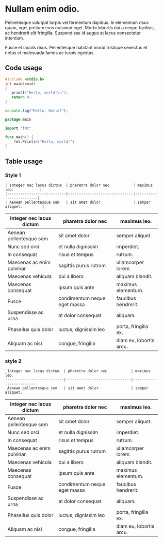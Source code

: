 # Nullam enim odio.

Pellentesque volutpat turpis vel fermentum dapibus. In elementum risus quam, eget pretium eros euismod eget. Morbi lobortis dui a neque facilisis, ac hendrerit elit fringilla. Suspendisse id augue at lacus consectetur interdum.

Fusce et iaculis risus. Pellentesque habitant morbi tristique senectus et netus et malesuada fames ac turpis egestas.

## Code usage

```c
#include <stdio.h>
int main(void)
{
   printf("Hello, world!\n");
   return 0;
}

```

```javascript
console.log("Hello, World!");
```

```go
package main

import "fmt"

func main() {
    fmt.Println("Hello, world!")
}
```


## Table usage

### Style 1

```
| Integer nec lacus dictum  | pharetra dolor nec           | maximus leo.            |
|---------------------------|------------------------------|-------------------------|
| Aenean pellentesque sem   | sit amet dolor               | semper aliquet.         |
```

| Integer nec lacus dictum  | pharetra dolor nec           | maximus leo.            |
|---------------------------|------------------------------|-------------------------|
| Aenean pellentesque sem   | sit amet dolor               | semper aliquet.         |
| Nunc sed orci             | et nulla dignissim           | imperdiet.              |
| In consequat              | risus et tempus              | rutrum.                 |
| Maecenas ac enim pulvinar | sagittis purus rutrum        | ullamcorper lorem.      |
| Maecenas vehicula         | dui a libero                 | aliquam blandit.        |
| Maecenas consequat        | ipsum quis ante              | maximus elementum.      |
| Fusce                     | condimentum neque eget massa | faucibus hendrerit.     |
| Suspendisse ac urna       | at dolor consequat           | aliquam.                |
| Phasellus quis dolor      | luctus, dignissim leo        | porta, fringilla ex.    |
| Aliquam ac nisl           | congue, fringilla            | diam eu, lobortis arcu. |


### style 2

```
 Integer nec lacus dictum  | pharetra dolor nec           | maximus leo.            
---------------------------|------------------------------|-------------------------
 Aenean pellentesque sem   | sit amet dolor               | semper aliquet.         
 ```

Integer nec lacus dictum  | pharetra dolor nec           | maximus leo.            
--------------------------|------------------------------|-------------------------
Aenean pellentesque sem   | sit amet dolor               | semper aliquet.         
Nunc sed orci             | et nulla dignissim           | imperdiet.              
In consequat              | risus et tempus              | rutrum.                 
Maecenas ac enim pulvinar | sagittis purus rutrum        | ullamcorper lorem.      
Maecenas vehicula         | dui a libero                 | aliquam blandit.        
Maecenas consequat        | ipsum quis ante              | maximus elementum.      
Fusce                     | condimentum neque eget massa | faucibus hendrerit.     
Suspendisse ac urna       | at dolor consequat           | aliquam.                
Phasellus quis dolor      | luctus, dignissim leo        | porta, fringilla ex.    
Aliquam ac nisl           | congue, fringilla            | diam eu, lobortis arcu. 
